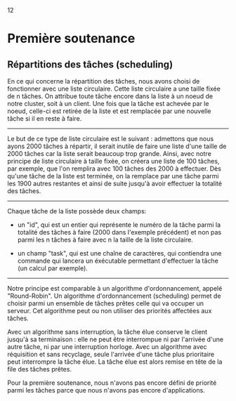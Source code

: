 <fontsize>$12$</fontsize>

Première soutenance
==================================
Répartitions des tâches (scheduling)
------------------------------------
En ce qui concerne la répartition des tâches, nous avons choisi de fonctionner avec une liste circulaire.
Cette liste circulaire a une taille fixée de n tâches. On attribue toute tâche encore dans la liste à un noeud de notre cluster, soit à un client. 
Une fois que la tâche est achevée par le noeud, celle-ci est retirée de la liste et est remplacée par une nouvelle tâche si il en reste à faire.

* * *
Le but de ce type de liste circulaire est le suivant : admettons que nous ayons 2000 tâches à répartir, il serait inutile de faire une liste d'une taille de 2000 tâches car la liste serait beaucoup trop grande. Ainsi, avec notre principe de liste circulaire à taille fixée, on créera une liste de 100 tâches, par exemple, que l'on remplira avec 100 tâches des 2000 à effectuer. Dès qu'une tâche de la liste est terminée, on la remplace par une tâche parmi les 1900 autres restantes et ainsi de suite jusqu'à avoir effectuer la totalité des tâches.

* * *

Chaque tâche de la liste possède deux champs:

- un "id", qui est un entier qui représente le numéro de la tâche parmi la totalité des tâches à faire (2000 dans l'exemple précédent) et non pas parmi les n tâches à faire avec n la taille de la liste circulaire.

- un champ "task", qui est une chaîne de caractères, qui contiendra une commande qui lancera un éxécutable permettant d'effectuer la tâche (un calcul par exemple).

* * *

Notre principe est comparable à un algorithme d'ordonnancement, appelé "Round-Robin". Un algorithme d'ordonnancement (scheduling) permet de choisir parmi un ensemble de tâches prêtes celle qui va occuper un serveur. Cet algorithme peut ou non utiliser des priorités affectées aux tâches.

Avec un algorithme sans interruption, la tâche élue conserve le client jusqu'à sa terminaison : elle ne peut être interrompue ni par l'arrivée d'une autre tâche, ni par une interruption horloge. Avec un algorithme avec réquisition et sans recyclage, seule l'arrivée d'une tâche plus prioritaire peut interrompre la tâche élue. La tâche élue est alors remise en tête de la file des tâches prêtes.

Pour la première soutenance, nous n'avons pas encore défini de priorité parmi les tâches parce que nous n'avons pas encore d'applications.
